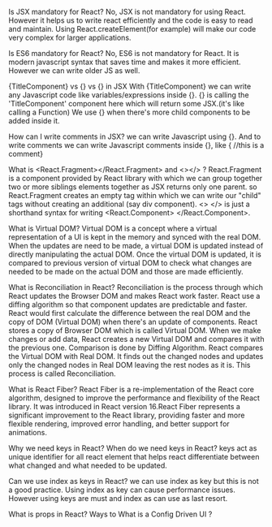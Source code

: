 Is JSX mandatory for React?
    No, JSX is not mandatory for using React. However it helps us to write react efficiently and the code is easy to read and maintain. Using React.createElement(for example) will make our code very complex for larger applications.


Is ES6 mandatory for React?
    No, ES6 is not mandatory for React. It is modern javascript syntax that saves time and makes it more efficient. However we can write older JS as well.


{TitleComponent} vs {<TitleComponent/>} vs {<TitleComponent></TitleComponent>} in JSX
    With {TitleComponent} we can write any Javascript code like variables/expressions inside {}.
    {<TitleComponent />} is calling the 'TitleComponent' component here which will return some JSX.(it's like calling a Function)
    We use {<TitleComponent><TitleComponent/>} when there's more child components to be added inside it.


How can I write comments in JSX?
    we can write Javascript using {}. And to write comments we can write Javascript comments inside {}, like { //this is a comment}


What is <React.Fragment></React.Fragment> and <></> ?
    React.Fragment is a component provided by React library with which we can group together two or more siblings elements together as JSX returns only one parent. so React.Fragment creates an empty tag within which we can write our "child" tags without creating an additional (say div component). <> </> is just a shorthand syntax for writing <React.Component> </React.Component>.


What is Virtual DOM?
    Virtual DOM is a concept where a virtual representation of a UI is kept in the memory and synced with the real DOM. When the updates are need to be made, a virtual DOM is updated instead of directly manipulating the actual DOM. Once the virtual DOM is updated, it is compared to previous version of virtual DOM to check what changes are needed to be made on the actual DOM and those are made efficiently.


What is Reconciliation in React?
    Reconciliation is the process through which React updates the Browser DOM and makes React work faster. React use a diffing algorithm so that component updates are predictable and faster. React would first calculate the difference between the real DOM and the copy of DOM (Virtual DOM) when there's an update of components. React stores a copy of Browser DOM which is called Virtual DOM. When we make changes or add data, React creates a new Virtual DOM and compares it with the previous one. Comparison is done by Diffing Algorithm. React compares the Virtual DOM with Real DOM. It finds out the changed nodes and updates only the changed nodes in Real DOM leaving the rest nodes as it is. This process is called Reconciliation.

What is React Fiber?
    React Fiber is a re-implementation of the React core algorithm, designed to improve the performance and flexibility of the React library. It was introduced in React version 16.React Fiber represents a significant improvement to the React library, providing faster and more flexible rendering, improved error handling, and better support for animations.


Why we need keys in React? When do we need keys in React?
    keys act as unique identifier for all react element that helps react differentiate between what changed and what needed to be updated.


Can we use index as keys in React?
    we can use index as key but this is not a good practice. Using index as key can cause performance issues. However using keys are must and index as can use as last resort.


What is props in React? Ways to
What is a Config Driven UI ?
